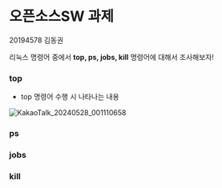 # 오픈소스SW 과제

20194578 김동권

리눅스 명령어 중에서 **top, ps, jobs, kill** 명령어에 대해서 조사해보자!

### top

- top 명령어 수행 시 나타나는 내용

![KakaoTalk_20240528_001110658](https://github.com/rkrkrkwk/oss_test/assets/166924793/37b3e9c8-b7d5-4fd3-891f-80633d20eb90)


### ps

### jobs

### kill

